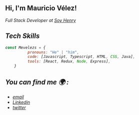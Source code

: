 <h2> Hi, I'm Mauricio Vélez! </h2>
<p><em> Full Stack Developer at <a href="http://soyhenry.com"> Soy Henry </a></p>

          
 ## Tech Skills
```javascript
const Mevelezs = {
          pronouns: "He" | "him",
          code: [Javascript, Typescript, HTML, CSS, Java],
          tools: [React, Redux, Node, Express],
    }
```
## You can find me 🌍 :
- [email](serketh7@gmail.com)
- [Linkedin](https://www.linkedin.com/in/mauricio-v%C3%A9lez-sol%C3%ADs/)
- [twitter](https://twitter.com/Mevelezs?t=b4EDsWnRSlgOk0QrYoN6dg&s=08)
